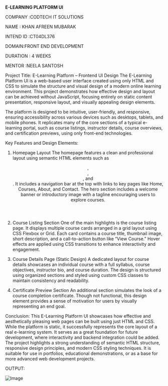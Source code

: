 **E-LEARNING PLATFORM UI**

COMPANY :CODTECH IT SOLUTIONS

NAME : KHAN AFREEN MUBARAK

INTEND ID :CT04DL376

DOMAIN:FRONT END DEVELOPMENT

DURATION : 4 WEEKS

MENTOR :NEELA SANTOSH

Project Title: E-Learning Platform – Frontend UI Design
The E-Learning Platform UI is a web-based user interface created using only HTML and CSS to simulate the structure and visual design of a modern online learning environment. This project demonstrates how effective design and layout can be achieved without JavaScript, focusing entirely on static content presentation, responsive layout, and visually appealing design elements.

The platform is designed to be intuitive, user-friendly, and responsive, ensuring accessibility across various devices such as desktops, tablets, and mobile phones. It replicates many of the core sections of a typical e-learning portal, such as course listings, instructor details, course overviews, and certification previews, using only front-end technologies.

Key Features and Design Elements:
1. Homepage Layout
The homepage features a clean and professional layout using semantic HTML elements such as <header>, <section>, <article>, and <footer>. It includes a navigation bar at the top with links to key pages like Home, Courses, About, and Contact. The hero section includes a welcome banner or introductory image with a tagline encouraging users to explore courses.

2. Course Listing Section
One of the main highlights is the course listing page. It displays multiple course cards arranged in a grid layout using CSS Flexbox or Grid. Each card contains a course title, thumbnail image, short description, and a call-to-action button like “View Course.” Hover effects are applied using CSS transitions to enhance interactivity and engagement.

3. Course Details Page (Static Design)
A dedicated layout for course details showcases an individual course with a full syllabus, course objectives, instructor bio, and course duration. The design is structured using organized sections and styled using custom CSS classes to maintain consistency and readability.

4. Certificate Preview Section
An additional section simulates the look of a course completion certificate. Though not functional, this design element provides a sense of motivation for users by visually representing an end goal.


Conclusion:
This E-Learning Platform UI showcases how effective and aesthetically pleasing web pages can be built using just HTML and CSS. While the platform is static, it successfully represents the core layout of a real e-learning system. It serves as a great foundation for future development, where interactivity and backend integration could be added. The project highlights a strong understanding of semantic HTML structure, responsive design principles, and modern CSS styling techniques. It is suitable for use in portfolios, educational demonstrations, or as a base for more advanced web development projects.

OUTPUT:

![Image](https://github.com/user-attachments/assets/89f88f80-07c3-4d3a-b895-fb8dceb11594)



